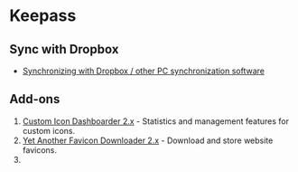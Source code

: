 # Keepass
## Sync with Dropbox

- [Synchronizing with Dropbox / other PC synchronization software](https://keepass.info/help/kb/trigger_examples.html#dbsync)


## Add-ons

1. [Custom Icon Dashboarder 2.x](https://keepass.info/plugins.html#icondashb) - Statistics and management features for custom icons.
2. [Yet Another Favicon Downloader 2.x](https://keepass.info/plugins.html#yafd) - Download and store website favicons.
3. 
